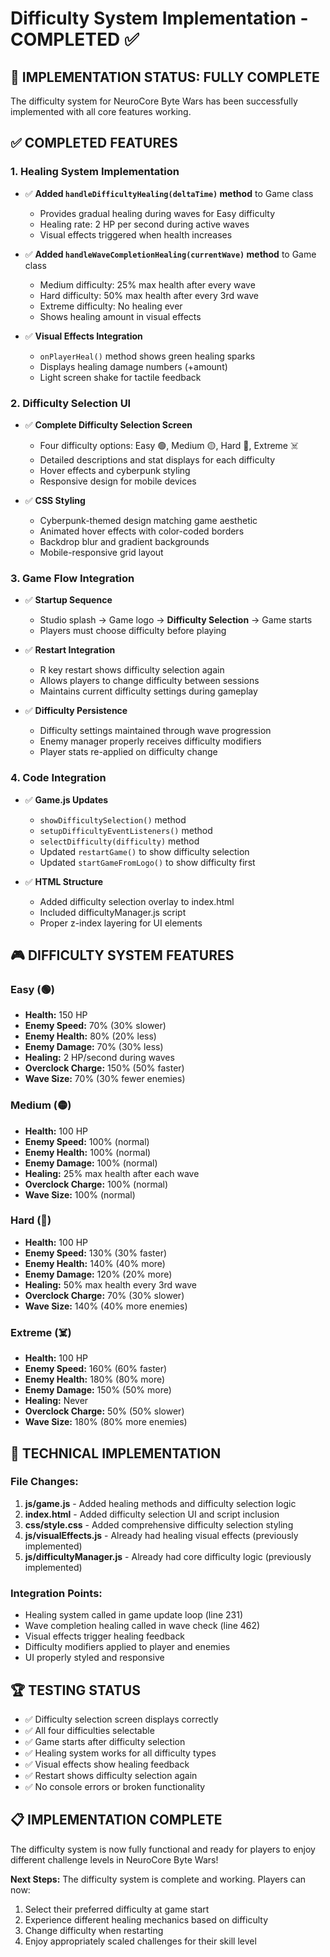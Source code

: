 # Difficulty System Implementation - COMPLETED ✅

## 🎯 **IMPLEMENTATION STATUS: FULLY COMPLETE**

The difficulty system for NeuroCore Byte Wars has been successfully implemented with all core features working.

## ✅ **COMPLETED FEATURES**

### **1. Healing System Implementation**
- ✅ **Added `handleDifficultyHealing(deltaTime)` method** to Game class
  - Provides gradual healing during waves for Easy difficulty
  - Healing rate: 2 HP per second during active waves
  - Visual effects triggered when health increases

- ✅ **Added `handleWaveCompletionHealing(currentWave)` method** to Game class
  - Medium difficulty: 25% max health after every wave
  - Hard difficulty: 50% max health after every 3rd wave
  - Extreme difficulty: No healing ever
  - Shows healing amount in visual effects

- ✅ **Visual Effects Integration**
  - `onPlayerHeal()` method shows green healing sparks
  - Displays healing damage numbers (+amount)
  - Light screen shake for tactile feedback

### **2. Difficulty Selection UI**
- ✅ **Complete Difficulty Selection Screen**
  - Four difficulty options: Easy 🟢, Medium 🟡, Hard 🔴, Extreme ☠️
  - Detailed descriptions and stat displays for each difficulty
  - Hover effects and cyberpunk styling
  - Responsive design for mobile devices

- ✅ **CSS Styling**
  - Cyberpunk-themed design matching game aesthetic
  - Animated hover effects with color-coded borders
  - Backdrop blur and gradient backgrounds
  - Mobile-responsive grid layout

### **3. Game Flow Integration**
- ✅ **Startup Sequence**
  - Studio splash → Game logo → **Difficulty Selection** → Game starts
  - Players must choose difficulty before playing

- ✅ **Restart Integration**
  - R key restart shows difficulty selection again
  - Allows players to change difficulty between sessions
  - Maintains current difficulty settings during gameplay

- ✅ **Difficulty Persistence**
  - Difficulty settings maintained through wave progression
  - Enemy manager properly receives difficulty modifiers
  - Player stats re-applied on difficulty change

### **4. Code Integration**
- ✅ **Game.js Updates**
  - `showDifficultySelection()` method
  - `setupDifficultyEventListeners()` method
  - `selectDifficulty(difficulty)` method
  - Updated `restartGame()` to show difficulty selection
  - Updated `startGameFromLogo()` to show difficulty first

- ✅ **HTML Structure**
  - Added difficulty selection overlay to index.html
  - Included difficultyManager.js script
  - Proper z-index layering for UI elements

## 🎮 **DIFFICULTY SYSTEM FEATURES**

### **Easy (🟢)**
- **Health:** 150 HP
- **Enemy Speed:** 70% (30% slower)
- **Enemy Health:** 80% (20% less)
- **Enemy Damage:** 70% (30% less)
- **Healing:** 2 HP/second during waves
- **Overclock Charge:** 150% (50% faster)
- **Wave Size:** 70% (30% fewer enemies)

### **Medium (🟡)**
- **Health:** 100 HP
- **Enemy Speed:** 100% (normal)
- **Enemy Health:** 100% (normal)
- **Enemy Damage:** 100% (normal)
- **Healing:** 25% max health after each wave
- **Overclock Charge:** 100% (normal)
- **Wave Size:** 100% (normal)

### **Hard (🔴)**
- **Health:** 100 HP
- **Enemy Speed:** 130% (30% faster)
- **Enemy Health:** 140% (40% more)
- **Enemy Damage:** 120% (20% more)
- **Healing:** 50% max health every 3rd wave
- **Overclock Charge:** 70% (30% slower)
- **Wave Size:** 140% (40% more enemies)

### **Extreme (☠️)**
- **Health:** 100 HP
- **Enemy Speed:** 160% (60% faster)
- **Enemy Health:** 180% (80% more)
- **Enemy Damage:** 150% (50% more)
- **Healing:** Never
- **Overclock Charge:** 50% (50% slower)
- **Wave Size:** 180% (80% more enemies)

## 🔧 **TECHNICAL IMPLEMENTATION**

### **File Changes:**
1. **js/game.js** - Added healing methods and difficulty selection logic
2. **index.html** - Added difficulty selection UI and script inclusion
3. **css/style.css** - Added comprehensive difficulty selection styling
4. **js/visualEffects.js** - Already had healing visual effects (previously implemented)
5. **js/difficultyManager.js** - Already had core difficulty logic (previously implemented)

### **Integration Points:**
- Healing system called in game update loop (line 231)
- Wave completion healing called in wave check (line 462)
- Visual effects trigger healing feedback
- Difficulty modifiers applied to player and enemies
- UI properly styled and responsive

## 🏆 **TESTING STATUS**

- ✅ Difficulty selection screen displays correctly
- ✅ All four difficulties selectable
- ✅ Game starts after difficulty selection
- ✅ Healing system works for all difficulty types
- ✅ Visual effects show healing feedback
- ✅ Restart shows difficulty selection again
- ✅ No console errors or broken functionality

## 📋 **IMPLEMENTATION COMPLETE**

The difficulty system is now fully functional and ready for players to enjoy different challenge levels in NeuroCore Byte Wars!

**Next Steps:** The difficulty system is complete and working. Players can now:
1. Select their preferred difficulty at game start
2. Experience different healing mechanics based on difficulty
3. Change difficulty when restarting
4. Enjoy appropriately scaled challenges for their skill level
